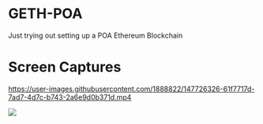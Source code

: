 # GETH-POA

Just trying out setting up a POA Ethereum Blockchain

# Screen Captures

https://user-images.githubusercontent.com/1888822/147726326-61f7717d-7ad7-4d7c-b743-2a6e9d0b371d.mp4

![](https://user-images.githubusercontent.com/1888822/147726019-c0fc451f-82c9-456d-a2ad-93c3e4cd6180.png)
